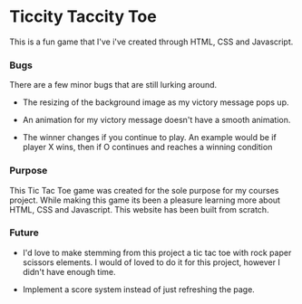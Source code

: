 # Ticcity Taccity Toe

This is a fun game that I've i've created through HTML, CSS and Javascript.

### Bugs

There are a few minor bugs that are still lurking around.

- The resizing of the background image as my victory message pops up.

- An animation for my victory message doesn't have a smooth animation.

- The winner changes if you continue to play. An example would be if player X wins, then if O continues and reaches a winning condition

### Purpose

This Tic Tac Toe game was created for the sole purpose for my courses project. While making this game its been a pleasure learning more about HTML, CSS and Javascript. This website has been built from scratch.

### Future

- I'd love to make stemming from this project a tic tac toe with rock paper scissors elements. I would of loved to do it for this project, however I didn't have enough time.

- Implement a score system instead of just refreshing the page.

